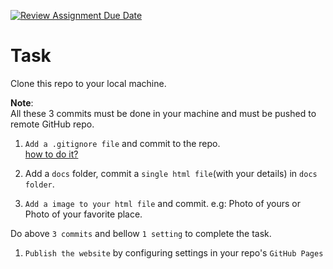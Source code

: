 [![Review Assignment Due Date](https://classroom.github.com/assets/deadline-readme-button-22041afd0340ce965d47ae6ef1cefeee28c7c493a6346c4f15d667ab976d596c.svg)](https://classroom.github.com/a/3vdm6WqT)
# Task

Clone this repo to your local machine.  

**Note**:  
All these 3 commits must be done in your machine and must be pushed to remote GitHub repo.
   
1. `Add a .gitignore file` and commit to the repo.  
[how to do it?](https://www.atlassian.com/git/tutorials/saving-changes/gitignore)  

2. Add a `docs` folder, commit a `single html file`(with your details) in `docs folder`.

3. `Add a image to your html file` and commit. e.g: Photo of yours or Photo of your favorite place.  

Do above `3 commits` and bellow `1 setting` to complete the task.

1. `Publish the website` by configuring settings in your repo's `GitHub Pages`  
